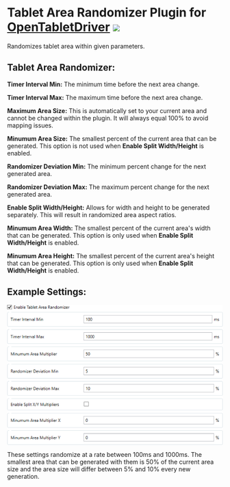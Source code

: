 # Tablet Area Randomizer Plugin for [OpenTabletDriver](https://github.com/OpenTabletDriver/OpenTabletDriver) [![](https://img.shields.io/github/downloads/Kuuuube/Tablet_Area_Randomizer/total.svg)](https://github.com/Kuuuube/Tablet_Area_Randomizer/releases/latest)

Randomizes tablet area within given parameters.

## Tablet Area Randomizer:

**Timer Interval Min:** The minimum time before the next area change.

**Timer Interval Max:** The maximum time before the next area change.

**Maximum Area Size:** This is automatically set to your current area and cannot be changed within the plugin. It will always equal 100% to avoid mapping issues.

**Minumum Area Size:** The smallest percent of the current area that can be generated. This option is not used when **Enable Split Width/Height** is enabled.

**Randomizer Deviation Min:** The minimum percent change for the next generated area.

**Randomizer Deviation Max:** The maximum percent change for the next generated area.

**Enable Split Width/Height:** Allows for width and height to be generated separately. This will result in randomized area aspect ratios.

**Minumum Area Width:** The smallest percent of the current area's width that can be generated. This option is only used when **Enable Split Width/Height** is enabled.

**Minumum Area Height:** The smallest percent of the current area's height that can be generated. This option is only used when **Enable Split Width/Height** is enabled.

## Example Settings:
<p align="middle">
  <img src="https://raw.githubusercontent.com/Kuuuube/Tablet_Area_Randomizer/main/example_settings.png" align="middle"/>
</p>

These settings randomize at a rate between 100ms and 1000ms. The smallest area that can be generated with them is 50% of the current area size and the area size will differ between 5% and 10% every new generation.

